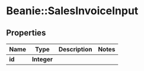 # Beanie::SalesInvoiceInput

## Properties
Name | Type | Description | Notes
------------ | ------------- | ------------- | -------------
**id** | **Integer** |  | 


